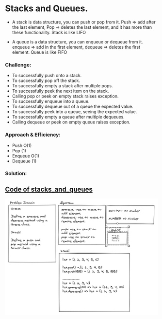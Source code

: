 # Stacks and Queues.

<!-- Short summary or background information -->
- A stack is data structure, you can push or pop from it. Push => add after the last element, Pop => deletes the last element, and it has more than these functionality. Stack is like LIFO

- A queue is a data structure, you can enqueue or dequeue from it. enqueue => add in the first element, dequeue => deletes the first element. Queue is like FIFO

### Challenge:
<!-- Description of the challenge -->
- To successfully push onto a stack.
- To successfully pop off the stack.
- To successfully empty a stack after multiple pops.
- To successfully peek the next item on the stack.
- Calling pop or peek on empty stack raises exception.
- To successfully enqueue into a queue.
- To successfully dequeue out of a queue the expected value.
- To successfully peek into a queue, seeing the expected value.
- To successfully empty a queue after multiple dequeues.
- Calling dequeue or peek on empty queue raises exception.

### Approach & Efficiency:
<!-- What approach did you take? Why? What is the Big O space/time for this approach? -->
- Push O(1)
- Pop (1)
- Enqueue O(1)
- Dequeue (1)

### Solution:
<!-- Embedded whiteboard image -->
## [Code of stacks_and_queues](stacks_and_queues.py)

![stacks_and_queues](stack_queue.PNG)
